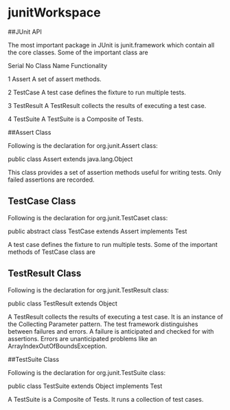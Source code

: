 # junitWorkspace

##JUnit API

The most important package in JUnit is junit.framework which contain all the core classes. Some of the important class are

Serial No	Class Name	Functionality

1	Assert	A set of assert methods.

2	TestCase	A test case defines the fixture to run multiple tests.

3	TestResult	A TestResult collects the results of executing a test case.

4	TestSuite	A TestSuite is a Composite of Tests.

##Assert Class

Following is the declaration for org.junit.Assert class:

public class Assert extends java.lang.Object

This class provides a set of assertion methods useful for writing tests. Only failed assertions are recorded.

## TestCase Class

Following is the declaration for org.junit.TestCaset class:

public abstract class TestCase extends Assert implements Test

A test case defines the fixture to run multiple tests. Some of the important methods of TestCase class are

## TestResult Class

Following is the declaration for org.junit.TestResult class:

public class TestResult extends Object

A TestResult collects the results of executing a test case. It is an instance of the Collecting Parameter pattern. The test framework distinguishes between failures and errors. A failure is anticipated and checked for with assertions. Errors are unanticipated problems like an ArrayIndexOutOfBoundsException.

##TestSuite Class

Following is the declaration for org.junit.TestSuite class:

public class TestSuite extends Object implements Test

A TestSuite is a Composite of Tests. It runs a collection of test cases.

